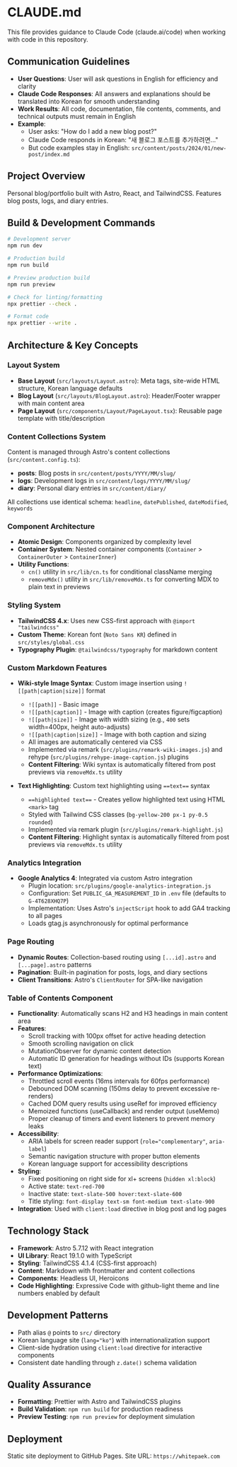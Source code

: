 # CLAUDE.md

This file provides guidance to Claude Code (claude.ai/code) when working with code in this repository.

## Communication Guidelines
- **User Questions**: User will ask questions in English for efficiency and clarity
- **Claude Code Responses**: All answers and explanations should be translated into Korean for smooth understanding
- **Work Results**: All code, documentation, file contents, comments, and technical outputs must remain in English
- **Example**: 
  - User asks: "How do I add a new blog post?"
  - Claude Code responds in Korean: "새 블로그 포스트를 추가하려면..."
  - But code examples stay in English: `src/content/posts/2024/01/new-post/index.md`

## Project Overview
Personal blog/portfolio built with Astro, React, and TailwindCSS. Features blog posts, logs, and diary entries.

## Build & Development Commands
```bash
# Development server
npm run dev

# Production build
npm run build

# Preview production build
npm run preview

# Check for linting/formatting
npx prettier --check .

# Format code
npx prettier --write .
```

## Architecture & Key Concepts

### Layout System
- **Base Layout** (`src/layouts/Layout.astro`): Meta tags, site-wide HTML structure, Korean language defaults
- **Blog Layout** (`src/layouts/BlogLayout.astro`): Header/Footer wrapper with main content area
- **Page Layout** (`src/components/Layout/PageLayout.tsx`): Reusable page template with title/description

### Content Collections System
Content is managed through Astro's content collections (`src/content.config.ts`):
- **posts**: Blog posts in `src/content/posts/YYYY/MM/slug/`
- **logs**: Development logs in `src/content/logs/YYYY/MM/slug/`
- **diary**: Personal diary entries in `src/content/diary/`

All collections use identical schema: `headline`, `datePublished`, `dateModified`, `keywords`

### Component Architecture
- **Atomic Design**: Components organized by complexity level
- **Container System**: Nested container components (`Container` > `ContainerOuter` > `ContainerInner`)
- **Utility Functions**: 
  - `cn()` utility in `src/lib/cn.ts` for conditional className merging
  - `removeMdx()` utility in `src/lib/removeMdx.ts` for converting MDX to plain text in previews

### Styling System
- **TailwindCSS 4.x**: Uses new CSS-first approach with `@import "tailwindcss"`
- **Custom Theme**: Korean font (`Noto Sans KR`) defined in `src/styles/global.css`
- **Typography Plugin**: `@tailwindcss/typography` for markdown content

### Custom Markdown Features
- **Wiki-style Image Syntax**: Custom image insertion using `![[path|caption|size]]` format
  - `![[path]]` - Basic image
  - `![[path|caption]]` - Image with caption (creates figure/figcaption)
  - `![[path|size]]` - Image with width sizing (e.g., `400` sets width=400px, height auto-adjusts)
  - `![[path|caption|size]]` - Image with both caption and sizing
  - All images are automatically centered via CSS
  - Implemented via remark (`src/plugins/remark-wiki-images.js`) and rehype (`src/plugins/rehype-image-caption.js`) plugins
  - **Content Filtering**: Wiki syntax is automatically filtered from post previews via `removeMdx.ts` utility

- **Text Highlighting**: Custom text highlighting using `==text==` syntax
  - `==highlighted text==` - Creates yellow highlighted text using HTML `<mark>` tag
  - Styled with Tailwind CSS classes (`bg-yellow-200 px-1 py-0.5 rounded`)
  - Implemented via remark plugin (`src/plugins/remark-highlight.js`)
  - **Content Filtering**: Highlight syntax is automatically filtered from post previews via `removeMdx.ts` utility

### Analytics Integration
- **Google Analytics 4**: Integrated via custom Astro integration
  - Plugin location: `src/plugins/google-analytics-integration.js`
  - Configuration: Set `PUBLIC_GA_MEASUREMENT_ID` in `.env` file (defaults to `G-4T628XHQ7P`)
  - Implementation: Uses Astro's `injectScript` hook to add GA4 tracking to all pages
  - Loads gtag.js asynchronously for optimal performance

### Page Routing
- **Dynamic Routes**: Collection-based routing using `[...id].astro` and `[...page].astro` patterns
- **Pagination**: Built-in pagination for posts, logs, and diary sections
- **Client Transitions**: Astro's `ClientRouter` for SPA-like navigation

### Table of Contents Component
- **Functionality**: Automatically scans H2 and H3 headings in main content area
- **Features**: 
  - Scroll tracking with 100px offset for active heading detection
  - Smooth scrolling navigation on click
  - MutationObserver for dynamic content detection
  - Automatic ID generation for headings without IDs (supports Korean text)
- **Performance Optimizations**: 
  - Throttled scroll events (16ms intervals for 60fps performance)
  - Debounced DOM scanning (150ms delay to prevent excessive re-renders)
  - Cached DOM query results using useRef for improved efficiency
  - Memoized functions (useCallback) and render output (useMemo)
  - Proper cleanup of timers and event listeners to prevent memory leaks
- **Accessibility**: 
  - ARIA labels for screen reader support (`role="complementary"`, `aria-label`)
  - Semantic navigation structure with proper button elements
  - Korean language support for accessibility descriptions
- **Styling**: 
  - Fixed positioning on right side for xl+ screens (`hidden xl:block`)
  - Active state: `text-red-700`
  - Inactive state: `text-slate-500 hover:text-slate-600`
  - Title styling: `font-display text-sm font-medium text-slate-900`
- **Integration**: Used with `client:load` directive in blog post and log pages

## Technology Stack
- **Framework**: Astro 5.7.12 with React integration
- **UI Library**: React 19.1.0 with TypeScript
- **Styling**: TailwindCSS 4.1.4 (CSS-first approach)
- **Content**: Markdown with frontmatter and content collections
- **Components**: Headless UI, Heroicons
- **Code Highlighting**: Expressive Code with github-light theme and line numbers enabled by default

## Development Patterns
- Path alias `@` points to `src/` directory
- Korean language site (`lang="ko"`) with internationalization support
- Client-side hydration using `client:load` directive for interactive components
- Consistent date handling through `z.date()` schema validation

## Quality Assurance
- **Formatting**: Prettier with Astro and TailwindCSS plugins
- **Build Validation**: `npm run build` for production readiness
- **Preview Testing**: `npm run preview` for deployment simulation

## Deployment
Static site deployment to GitHub Pages. Site URL: `https://whitepaek.com`